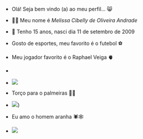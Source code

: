 * Olá! Seja bem vindo (a) ao meu perfil... 😸

* 🙋‍♀️ Meu nome é *Melissa Cibelly de Oliveira Andrade*

* 📆 Tenho 15 anos, nasci dia 11 de setembro de 2009

* Gosto de esportes, meu favorito é o futebol ⚽

* Meu jogador favorito é o Raphael Veiga 🫀
* 
* ![](https://media1.tenor.com/m/0bEioByAZlkAAAAC/te-amo-palmeiras-palmeiras.gif)

* Torço para o palmeiras 🐷💚
* ![](https://media1.tenor.com/m/htcCqsvHjJ8AAAAd/campe%C3%A3o-brasileiro-jogadores-palmeirenses.gif))

* Eu amo o homem aranha 🕷️🕸️
*  ![](https://media1.tenor.com/m/TjPRaO9SFJkAAAAC/spider-man-staring.gif)
